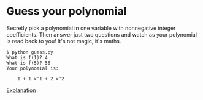 # Guess your polynomial

Secretly pick a polynomial in one variable with nonnegative integer coefficients. Then answer just two questions and watch as your polynomial is read back to you! It's not magic, it's maths.

```
$ python guess.py  
What is f(1)? 4
What is f(5)? 56
Your polynomial is: 

	1 + 1 x^1 + 2 x^2

```

[Explanation](https://jeremykun.com/2014/11/18/learning-a-single-variable-polynomial-or-the-power-of-adaptive-queries/)
